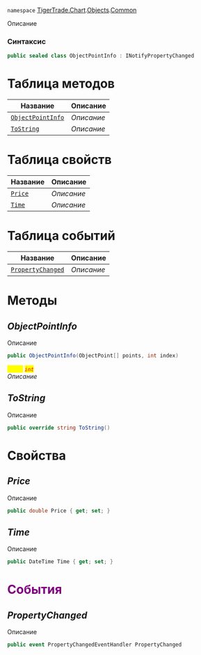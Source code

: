 
`namespace` [TigerTrade.Chart](../../../TigerTrade.Chart.md).[Objects](../../../TigerTrade.Chart/Objects.md).[Common](../../../TigerTrade.Chart/Objects/Common.md)


Описание

### Синтаксис
```csharp
public sealed class ObjectPointInfo : INotifyPropertyChanged
```


# Таблица методов
| Название | Описание |
| --- | --- |
| [`ObjectPointInfo`](./ObjectPointInfo.cs/Методы/ObjectPointInfo.md) | *Описание* |
| [`ToString`](./ObjectPointInfo.cs/Методы/ToString.md) | *Описание* |

# Таблица свойств
| Название | Описание |
| --- | --- |
| [`Price`](./ObjectPointInfo.cs/Свойства/Price.md) | *Описание* |
| [`Time`](./ObjectPointInfo.cs/Свойства/Time.md) | *Описание* |

# Таблица событий
| Название | Описание |
| --- | --- |
| [`PropertyChanged`](./ObjectPointInfo.cs/События/PropertyChanged.md) | *Описание* |





# Методы

## *ObjectPointInfo*
Описание

```csharp
public ObjectPointInfo(ObjectPoint[] points, int index)
```

<mark style="color:yellow;">`index`</mark> <mark style="color:red;">*`int`*</mark>  
 *Описание*  



## *ToString*
Описание

```csharp
public override string ToString()
```

# Свойства

## *Price*
Описание

```csharp
public double Price { get; set; }
```

## *Time*
Описание

```csharp
public DateTime Time { get; set; }
```
# <font color="Purple">События</font>

## *PropertyChanged*
Описание

```csharp
public event PropertyChangedEventHandler PropertyChanged
```

